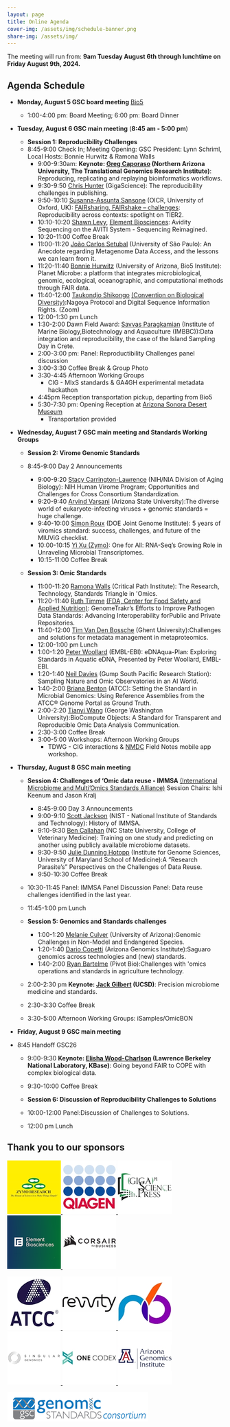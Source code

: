 ```yaml
---
layout: page
title: Online Agenda
cover-img: /assets/img/schedule-banner.png
share-img: /assets/img/
---
```


The meeting will run from: 
     **9am Tuesday August 6th through lunchtime on Friday August 9th, 2024.**

## Agenda Schedule 

* **Monday, August 5 GSC board meeting** [Bio5](https://bio5.org/)
    * 1:00-4:00 pm: Board Meeting; 6:00 pm: Board Dinner

* **Tuesday, August 6 GSC main meeting** (**8:45 am - 5:00 pm**) 
  * **Session 1: Reproducibility Challenges**
  * 8:45-9:00 	Check In; Meeting Opening: GSC President: Lynn Schriml, Local Hosts: Bonnie Hurwitz & Ramona Walls
    * 9:00-9:30am: **Keynote: [Greg Caporaso](https://www.tgen.org/faculty-profiles/j-gregory-caporaso/) (Northern Arizona University, The Translational Genomics Research Institute)**:  Reproducing, replicating and replaying bioinformatics workflows. 
    * 9:30-9:50 [Chris Hunter](https://www.linkedin.com/in/chr1shunter/) (GigaScience): The reproducibility challenges in publishing.
    * 9:50-10:10 [Susanna-Assunta Sansone](https://eng.ox.ac.uk/people/susanna-assunta-sansone/) (OICR, University of Oxford, UK): [FAIRsharing, FAIRshake – challenges](https://docs.google.com/document/d/1VfMTz4EYfKtCG31Swt8jt7FUI-BeyArb/edit): Reproducibility across 
contexts: spotlight on TIER2. 
    * 10:10-10:20 [Shawn Levy](https://www.elementbiosciences.com/about/team/shawn-levy), [Element Biosciences](https://www.elementbiosciences.com): Avidity Sequencing on the AVITI System - Sequencing Reimagined.
    * 10:20-11:00	Coffee Break
    * 11:00-11:20 [João Carlos Setubal](https://www.iq.usp.br/setubal/index-en.html) (University of São Paulo): An Anecdote regarding Metagenome Data Access, and the lessons we can learn from it.
    * 11:20-11:40 [Bonnie Hurwitz](https://profiles.arizona.edu/person/bhurwitz) (University of Arizona, Bio5 Institute): Planet Microbe: a platform that integrates microbiological, genomic, ecological, oceanographic, and computational methods through FAIR data.
    * 11:40-12:00 [Taukondjo Shikongo](https://enb.iisd.org/10-years-nagoya-protocol-successes-challenges-looking-forward) [(Convention on Biological Diversity)](https://www.cbd.int):Nagoya Protocol and Digital Sequence Information Rights. (Zoom)
    * 12:00-1:30 pm 	Lunch
    * 1:30-2:00 Dawn Field Award: [Savvas Paragkamian](https://imbbc.hcmr.gr/user/s-paragkamian/) (Institute of Marine Biology,Biotechnology and Aquaculture (IMBBC)):Data integration and reproducibility, the case of the Island Sampling Day in Crete.
    * 2:00-3:00 pm: Panel: Reproductibility Challenges panel discussion
    * 3:00-3:30	Coffee Break & Group Photo
    * 3:30-4:45	Afternoon Working Groups  
       * CIG - MIxS standards & GA4GH experimental metadata hackathon
    * 4:45pm	  Reception transportation pickup, departing from Bio5 
    * 5:30-7:30 pm: Opening Reception at [Arizona Sonora Desert Museum](https://desertmuseum.org/)
       * Transportation provided
         
* **Wednesday, August 7 GSC main meeting and Standards Working Groups** 
  * **Session 2: Virome Genomic Standards**
  * 8:45-9:00 	Day 2 Announcements
    * 9:00-9:20 [Stacy Carrington-Lawrence](https://www.nia.nih.gov/about/staff/carrington-lawrence-stacy) (NIH/NIA Division of Aging Biology): NIH Human Virome Program; Opportunities and Challenges for Cross Consortium Standardization.
    * 9:20-9:40 [Arvind Varsani](https://search.asu.edu/profile/3050059) (Arizona State University):The diverse world of eukaryote-infecting viruses + genomic standards = huge challenge.
    * 9:40-10:00 [Simon Roux](https://jgi.doe.gov/our-science/scientists-jgi/simon-roux/) (DOE Joint Genome Institute): 5 years of viromics standard: success, challenges, and future of the MIUViG checklist.
    * 10:00-10:15 [Yi Xu ](https://www.linkedin.com/in/clareyixu0203/) [(Zymo)](https://www.zymoresearch.com): One for All: RNA-Seq’s Growing Role in Unraveling Microbial 
Transcriptomes.
    * 10:15-11:00	Coffee Break 

  * **Session 3: Omic Standards**
    * 11:00-11:20 [Ramona Walls](https://www.linkedin.com/in/ramona-walls-41aa7599/) (Critical Path Institute): The Research, Technology, Standards Triangle in 'Omics.
    * 11:20-11:40 [Ruth Timme](https://www.linkedin.com/in/ruth-e-timme-2615248/) [(FDA, Center for Food Safety and Applied Nutrition)](https://www.fda.gov/about-fda/fda-organization/center-food-safety-and-applied-nutrition-cfsan): GenomeTrakr’s Efforts to Improve ​Pathogen Data Standards: ​Advancing Interoperability for ​Public and Private Repositories.
    * 11:40-12:00 [Tim Van Den Bossche](https://www.linkedin.com/in/vandenbosschetim) (Ghent University):Challenges and solutions for metadata management in metaproteomics.
    * 12:00-1:00 pm	Lunch
    * 1:00-1:20 [Peter Woollard](https://www.embl.org/people/person/peter-woollard/) (EMBL-EBI): eDNAqua-Plan: Exploring Standards in Aquatic eDNA, Presented by Peter Woollard, EMBL-EBI.
    * 1:20-1:40 [Neil Davies](https://www.moorea.berkeley.edu/people/Neil-Davies) (Gump South Pacific Research Station): Sampling Nature and Omic Observatories in an AI World.
    * 1:40-2:00 [Briana Benton](https://www.atcc.org/blogs/2024/taxonomic-classification-can-sometimes-be-a-strain) (ATCC): Setting the Standard in Microbial Genomics: Using Reference Assemblies from the ATCC® Genome Portal as Ground Truth.
    * 2:00-2:20	[Tianyi Wang](https://www.linkedin.com/in/tianyi-wang-3432429a/) (George Washington University):BioCompute Objects: A Standard for Transparent and Reproducible Omic Data Analysis Communication.
    * 2:30-3:00 Coffee Break
    * 3:00-5:00 Workshops: Afternoon Working Groups
       * TDWG - CIG interactions & [NMDC](https://microbiomedata.org/) Field Notes mobile app workshop.
      
* **Thursday, August 8 GSC main meeting**
  * **Session 4: Challenges of ‘Omic data reuse - IMMSA** [(International Microbiome and Multi’Omics Standards Alliance)](https://www.microbialstandards.org/home) Session Chairs: Ishi Keenum and Jason Kralj
    * 8:45-9:00 	Day 3 Announcements
    * 9:00-9:10 [Scott Jackson](https://www.nist.gov/people/scott-jackson) (NIST - National Institute of Standards and Technology): History of IMMSA.
    * 9:10-9:30 [Ben Callahan](https://cvm.ncsu.edu/people/bcallah/) (NC State University, College of Veterinary Medicine): Training on one study and predicting on another using publicly available microbiome datasets.
    * 9:30-9:50 [Julie Dunning Hotopp](https://www.medschool.umaryland.edu/profiles/dunning-hotopp-julie-c/) (Institute for Genome Sciences, University of Maryland School of Medicine):A “Research Parasite’s” Perspectives on the Challenges of Data Reuse.
    * 9:50-10:30	Coffee Break
  * 10:30-11:45	Panel: IMMSA Panel Discussion Panel: Data reuse challenges identified in the last year.
  * 11:45-1:00 pm	Lunch
    
  * **Session 5: Genomics and Standards challenges**
    * 1:00-1:20 [Melanie Culver](https://nature.arizona.edu/melanie-culver) (University of Arizona):Genomic Challenges in Non-Model and Endangered Species.
    * 1:20-1:40 [Dario Copetti](https://www.linkedin.com/in/dario-copetti-65ba528/) (Arizona Genomics Institute):Saguaro genomics across technologies and (new) standards.
    * 1:40-2:00 [Ryan Bartelme](https://www.linkedin.com/in/ryan-bartelme/) (Pivot Bio):Challenges with 'omics operations and standards in agriculture technology.
  * 2:00-2:30 pm **Keynote: [Jack Gilbert](https://gilbertlab.ucsd.edu/) (UCSD)**: Precision microbiome medicine and standards.
  * 2:30-3:30	Coffee Break
  * 3:30-5:00 Afternoon Working Groups: iSamples/OmicBON
   
 
* **Friday, August 9 GSC main meeting**
* 8:45 		Handoff GSC26
  * 9:00-9:30 **Keynote: [Elisha Wood-Charlson](https://www.kbase.us/team/) (Lawrence Berkeley National Laboratory, KBase)**: Going beyond FAIR to COPE with complex biological data.
  * 9:30-10:00	Coffee Break
    
  * **Session 6: Discussion of Reproducibility Challenges to Solutions**
  * 10:00-12:00	Panel:Discussion of Challenges to Solutions.
  * 12:00 pm Lunch

## Thank you to our sponsors

[ ![ZymoPlatinum](./images/ZymoResearch-yellow-125.jpg) ](https://zymoresearch.eu/) [ ![QiagenGold](./images/qiagen-logo-125.jpg) ](https://www.qiagen.com/) [ ![GigaSciencePressGold](./images/GSPress-125.jpg) ](https://www.gigasciencepress.org/) [ ![ElementBiosciencesGold](./images/ElementBiosciences-logo-125.png) ](https://www.elementbiosciences.com/) [ ![SilverSponsorsOriginCorsair](./images/corsair-125.jpg) ](https://www.corsair.com/)

[ ![SilverSponsorsATCC](./images/ATCC_logo_v125.jpg) ](https://www.atcc.org/) [ ![SilverSponsorsRevvityHealth](./images/revvity_logo-125.jpg) ](https://www.revvity.com/gb-en) [ ![n6tecBronze](./images/n6tec-125.jpg) ](https://www.n6tec.com/) [ ![SingularBronze](./images/SingularGenomics-125.jpg) ](https://singulargenomics.com/) [ ![OneCodexBronze](./images/one_codex-125.jpg) ](https://www.onecodex.com/) [ ![AZGenInstBronze](./images/AZGenInst-125.jpg) ](http://www.genome.arizona.edu/)


<!-- <iframe src="https://calendar.google.com/calendar/embed?height=600&wkst=2&bgcolor=%23ffffff&ctz=Asia%2FBangkok&mode=WEEK&src=OTkwMGE0M2ZlMzJjNWE3YWU2OTVhOTdkOTRhOWQ0ZDA0Y2FlMWU5M2M5MjVlNDNmYWNlYTVmZGY1YTRhOTAzNEBncm91cC5jYWxlbmRhci5nb29nbGUuY29t&src=Z2Vuc2MtYm9hcmRAZ29vZ2xlZ3JvdXBzLmNvbQ&color=%237CB342&color=%237CB342" style="border:solid 1px #777" width="900" height="600" frameborder="0" scrolling="no"></iframe>
-->




[ ![GenSC](../assets/img/gsc_logo_sml.png) ](https://www.gensc.org/)
